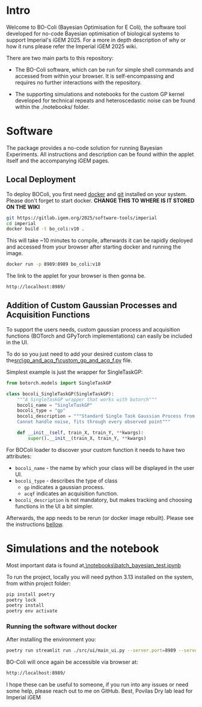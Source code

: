 # Intro 
Welcome to BO-Coli (Bayesian Optimisation for E Coli), the software tool developed for no-code Bayesian optimisation of biological systems to support Imperial's iGEM 2025. For a more in depth description of why or how it runs please refer the Imperial iGEM 2025 wiki.

There are two main parts to this repository:
* The BO-Coli software, which can be run for simple shell commands and accessed from within your browser. It is self-encompassing and requires no further interactions with the repository. 

* The supporting simulations and notebooks for the custom GP kernel developed for technical repeats and heteroscedastic noise can be found within the ./notebooks/ folder.


# Software
The package provides a no-code solution for running Bayesian Experiments. All instructions and description can be found within the applet itself and the accompanying iGEM pages.

## Local Deployment

To deploy BOColi, you first need [docker](https://www.docker.com/) and [git](https://git-scm.com/downloads) installed on your system. Please don't forget to start docker.
**CHANGE THIS TO WHERE IS IT STORED ON THE WIKI**
``` bash
git https://gitlab.igem.org/2025/software-tools/imperial
cd imperial
docker build -t bo_coli:v10 .
```

This will take ~10 minutes to compile, afterwards it can be rapidly deployed and accessed from your browser after starting docker and running the image.

``` bash
docker run -p 8989:8989 bo_coli:v10
```

The link to the applet for your browser is then gonna be.
``` bash
http://localhost:8989/
```

## Addition of Custom Gaussian Processes and Acquisition Functions

To support the users needs, custom gaussian process and acquisition functions (BOTorch and GPyTorch implementations) can easily be included in the UI.

To do so you just need to add your desired custom class to the[src\gp_and_acq_f\custom_gp_and_acq_f.py](src\gp_and_acq_f\custom_gp_and_acq_f.py) file.

Simplest example is just the wrapper for SingleTaskGP:

``` python 
from botorch.models import SingleTaskGP

class bocoli_SingleTaskGP(SingleTaskGP):
    """A SingleTaskGP wrapper that works with botorch"""
    bocoli_name = "SingleTaskGP"
    bocoli_type = "gp"
    bocoli_description = """Standard Single Task Gaussian Process from BoTorch.
    Cannot handle noise, fits through every observed point"""

    def __init__(self, train_X, train_Y, **kwargs):
        super().__init__(train_X, train_Y, **kwargs)
```

For BOColi loader to discover your custom function it needs to have two attributes:
* `bocoli_name` - the name by which your class will be displayed in the user UI.
* `bocoli_type` - describes the type of class
    * `gp` indicates a gaussian process.
    * `acqf` indicates an acquisition function.
* `bocoli_description` is not mandatory, but makes tracking and choosing functions in the UI a bit simpler. 

Afterwards, the app needs to be rerun (or docker image rebuilt). Please see the instructions [bellow](#running-the-software-without-docker).

# Simulations and the notebook

Most important data is found at[.\notebooks\batch_bayesian_test.ipynb](.\notebooks\batch_bayesian_test.ipynb)


To run the project, locally you will need python 3.13 installed on the system, from within project folder:


``` bash
pip install poetry
poetry lock
poetry install
poetry env activate
```

### Running the software without docker
After installing the environment you:

``` bash
poetry run streamlit run ./src/ui/main_ui.py --server.port=8989 --server.address=0.0.0.0
```
BO-Coli will once again be accessible via browser at:

``` bash
http://localhost:8989/
```


I hope these can be useful to someone, if you run into any issues or need some help, please reach out to me on GitHub.
Best,
Povilas
Dry lab lead for Imperial iGEM 